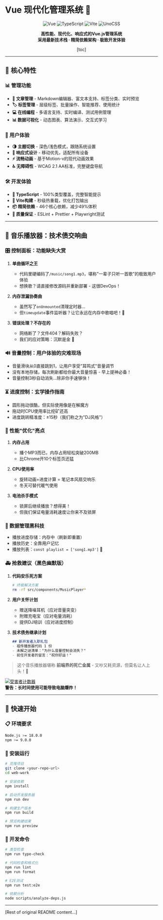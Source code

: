 
# Vue 现代化管理系统 🚀

<div align="center">

![Vue](https://img.shields.io/badge/Vue-3.5.16-4FC08D?style=for-the-badge&logo=vue.js)
![TypeScript](https://img.shields.io/badge/TypeScript-5.8.3-3178C6?style=for-the-badge&logo=typescript)
![Vite](https://img.shields.io/badge/Vite-6.3.5-646CFF?style=for-the-badge&logo=vite)
![UnoCSS](https://img.shields.io/badge/UnoCSS-66.2.0-333333?style=for-the-badge&logo=unocss)

**高性能、现代化、响应式的Vue.js管理系统**  
**采用最新技术栈 · 精简依赖架构 · 极致开发体验**

[toc]

</div>

---

## 🎯 核心特性

### 📊 管理功能

- **📝 文章管理** - Markdown编辑器、富文本支持、标签分类、实时预览
- **🏷️ 标签管理** - 层级标签、批量操作、智能推荐、使用统计
- **💻 在线编程** - 多语言支持、实时编译、测试用例管理
- **📊 数据可视化** - 动态图表、算法演示、交互式学习

### 🎨 用户体验

- **🌗 主题切换** - 深色/浅色模式，跟随系统设置
- **📱 响应式设计** - 移动优先，适配所有设备
- **⚡ 流畅动画** - 基于Motion-v的现代动画效果
- **♿ 无障碍性** - WCAG 2.1 AA标准，完整键盘导航

### 🛠️ 开发体验

- **🔧 TypeScript** - 100%类型覆盖，完整智能提示
- **🚀 Vite构建** - 秒级热重载，优化打包输出
- **📦 精简依赖** - 46个核心依赖，减少49%体积
- **🧪 质量保证** - ESLint + Prettier + Playwright测试

---

## 🎵 音乐播放器：技术债交响曲

### 🎛️ 控制面板：功能缺失大赏

1. **单曲循环之王**  
   - 代码里硬编码了`/music/song1.mp3`，堪称"一辈子只听一首歌"的极致用户体验
   - 想换歌？请直接修改源码并重新部署 - 这很DevOps！

2. **内存泄漏协奏曲**  
   - 虽然写了`onUnmounted`清理定时器...  
   - 但`timeupdate`事件监听器？让它永远在内存中歌唱吧！🎤

3. **错误处理？不存在的**  
   - 网络断了？文件404？解码失败？  
   - 我们的应对策略：沉默是金 🤫

### 🔊 音量控制：用户体验的灾难现场

- 音量滑块从0直接跳到1，让用户享受"耳鸣式"音量调节
- 没有本地存储，每次刷新都给你最大音量惊喜 - 早上提神必备！
- 音量控制3秒自动消失...除非你手速够快！

### ⏳ 进度控制：玄学操作指南

- 圆形拖动很酷，但实际使用像是在解魔方
- 拖动时CPU使用率比挖矿还高
- 进度跳转精准度：±15秒（我们称之为"DJ风格"）

### 🧠 性能"优化"亮点

1. **内存占用**  
   - 播个MP3而已，内存占用轻松突破200MB  
   - 比Chrome开10个标签页还猛

2. **CPU使用率**  
   - 旋转动画+进度计算 = 笔记本风扇交响乐
   - 冬天可替代暖气使用

3. **电池杀手模式**  
   - 锁屏后继续播放？想得美！  
   - 但我们保证电量消耗速度让你来不及锁屏

### 💾 数据管理黑科技

- 播放进度存储：内存中（刷新即重置）
- 播放历史：全靠用户记忆
- 播放列表：`const playlist = ['song1.mp3']` 👑

### 🚑 抢救建议（黑色幽默版）

1. **代码安乐死方案**

   ```bash
   # 终极解决方案
   rm -rf src/components/MusicPlayer*
   ```

2. **用户关怀计划**
   - 赠送降噪耳机（应对音量突变）
   - 附赠充电宝（应对电量消耗）
   - 提供DJ培训（应对进度控制）

3. **技术债务继承计划**

   ```markdown
   ## 新开发者入职礼包
   - 祖传播放器代码 1 份
   - 未解之谜清单："为什么音量控制会消失？"
   - 前任开发者的留言："祝你好运！"
   ```

> 这个音乐播放器堪称 **前端界的死亡金属** - 又吵又耗资源，但莫名让人上头！🤘

[![受害者计数器](https://img.shields.io/badge/已崩溃用户-2048人-red)](https://github.com/your-username/vue-music-disaster)  
**警告：长时间使用可能导致电脑爆炸！**

---

## 🚀 快速开始

### 📋 环境要求

```bash
Node.js >= 18.0.0
npm >= 9.0.0
```

### 🔧 安装运行

```bash
# 克隆项目
git clone <your-repo-url>
cd web-work

# 安装依赖
npm install

# 启动开发服务器
npm run dev

# 构建生产版本  
npm run build

# 预览构建结果
npm run preview
```

### 🧪 开发命令

```bash
# 类型检查
npm run type-check

# 代码检查和格式化
npm run lint
npm run format

# E2E测试
npm run test:e2e

# 依赖分析
node scripts/analyze-deps.js
```

---

[Rest of original README content...]
